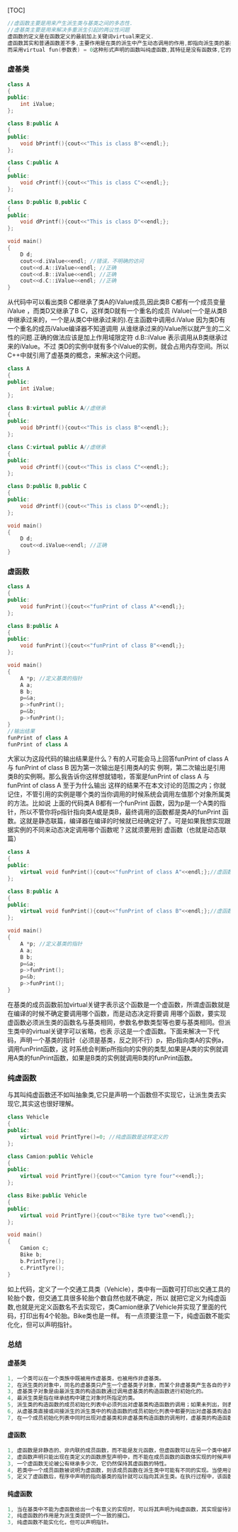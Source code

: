 [TOC]

```c++
//虚函数主要是用来产生派生类与基类之间的多态性.
//虚基类主要是用来解决多重派生引起的两议性问题
虚函数的定义是在函数定义的最前加上关键词virtual来定义.
虚函数其实和普通函数差不多,主要作用是在类的派生中产生动态调用的作用,即指向派生类的基类指针可以调用派生类的同名虚函数.
而采用virtual fun(参数表) = 0这种形式声明的函数叫纯虚函数,其特征是没有函数体,它的作用主要是用来作派生类的接口,一个类里只要有这样一个函数,这个类就叫抽象类,当抽象类派生出派生类,这个抽象类就叫虚基类,纯虚函数必须在派生类里被实现,否则,这个派生类就仍是一个抽象类.
```

### 虚基类

```c++
class A
{
public:
    int iValue;
};

class B:public A
{
public:
    void bPrintf(){cout<<"This is class B"<<endl;};
};

class C:public A
{
public:
    void cPrintf(){cout<<"This is class C"<<endl;};
};

class D:public B,public C
{
public:
    void dPrintf(){cout<<"This is class D"<<endl;};
};

void main()
{
    D d;
    cout<<d.iValue<<endl; //错误，不明确的访问
    cout<<d.A::iValue<<endl; //正确
    cout<<d.B::iValue<<endl; //正确
    cout<<d.C::iValue<<endl; //正确
}
```

从代码中可以看出类B C都继承了类A的iValue成员,因此类B C都有一个成员变量iValue ，而类D又继承了B C，这样类D就有一个重名的成员 iValue(一个是从类B中继承过来的，一个是从类C中继承过来的).在主函数中调用d.iValue 因为类D有一个重名的成员iValue编译器不知道调用 从谁继承过来的iValue所以就产生的二义性的问题.正确的做法应该是加上作用域限定符 d.B::iValue 表示调用从B类继承过来的iValue。不过 类D的实例中就有多个iValue的实例，就会占用内存空间。所以C++中就引用了虚基类的概念，来解决这个问题。

```c++
class A
{
public:
    int iValue;
};

class B:virtual public A//虚继承
{
public:
    void bPrintf(){cout<<"This is class B"<<endl;};
};

class C:virtual public A//虚继承
{
public:
    void cPrintf(){cout<<"This is class C"<<endl;};
};

class D:public B,public C
{
public:
    void dPrintf(){cout<<"This is class D"<<endl;};
};

void main()
{
    D d;
    cout<<d.iValue<<endl; //正确
}
```



### 虚函数

```c++
class A
{
public:
    void funPrint(){cout<<"funPrint of class A"<<endl;};
};

class B:public A
{
public:
    void funPrint(){cout<<"funPrint of class B"<<endl;};
};

void main()
{
    A *p; //定义基类的指针
    A a;
    B b;
    p=&a;
    p->funPrint();
    p=&b;
    p->funPrint();
}
//输出结果
funPrint of class A
funPrint of class A
```

大家以为这段代码的输出结果是什么？有的人可能会马上回答funPrint of class A 与 funPrint of class B 因为第一次输出是引用类A的实 例啊，第二次输出是引用类B的实例啊。那么我告诉你这样想就错啦，答案是funPrint of class A 与 funPrint of class A 至于为什么输出 这样的结果不在本文讨论的范围之内；你就记住，不管引用的实例是哪个类的当你调用的时候系统会调用左值那个对象所属类的方法。比如说 上面的代码类A B都有一个funPrint 函数，因为p是一个A类的指针，所以不管你将p指针指向类A或是类B，最终调用的函数都是类A的funPrint 函数。这就是静态联篇，编译器在编译的时候就已经确定好了。可是如果我想实现跟据实例的不同来动态决定调用哪个函数呢？这就须要用到 虚函数（也就是动态联篇）

```c++
class A
{
public:
    virtual void funPrint(){cout<<"funPrint of class A"<<endl;};//虚函数
};

class B:public A
{
public:
    virtual void funPrint(){cout<<"funPrint of class B"<<endl;};//虚函数
};

void main()
{
    A *p; //定义基类的指针
    A a;
    B b;
    p=&a;
    p->funPrint();
    p=&b;
    p->funPrint();
}
```

在基类的成员函数前加virtual关键字表示这个函数是一个虚函数，所谓虚函数就是在编译的时候不确定要调用哪个函数，而是动态决定将要调 用哪个函数，要实现虚函数必须派生类的函数名与基类相同，参数名参数类型等也要与基类相同。但派生类中的virtual关键字可以省略，也表 示这是一个虚函数。下面来解决一下代码，声明一个基类的指针（必须是基类，反之则不行）p，把p指向类A的实例a，调用funPrint函数，这 时系统会判断p所指向的实例的类型,如果是A类的实例就调用A类的funPrint函数，如果是B类的实例就调用B类的funPrint函数。



### 纯虚函数

与其叫纯虚函数还不如叫抽象类,它只是声明一个函数但不实现它，让派生类去实现它,其实这也很好理解。 

```c++
class Vehicle
{
public:
    virtual void PrintTyre()=0; //纯虚函数是这样定义的
};

class Camion:public Vehicle
{
public:
    virtual void PrintTyre(){cout<<"Camion tyre four"<<endl;};
};

class Bike:public Vehicle
{
public:
    virtual void PrintTyre(){cout<<"Bike tyre two"<<endl;};
};

void main()
{
    Camion c;
    Bike b;
    b.PrintTyre();
    c.PrintTyre();
}
```

如上代码，定义了一个交通工具类（Vehicle），类中有一函数可打印出交通工具的轮胎个数，但交通工具很多轮胎个数自然也就不确定，所以 就把它定义为纯虚函数,也就是光定义函数名不去实现它，类Camion继承了Vehicle并实现了里面的代码，打印出有4个轮胎。Bike类也是一样。 有一点须要注意一下，纯虚函数不能实化化，但可以声明指针。



### 总结

#### 虚基类 

```c++
1, 一个类可以在一个类族中既被用作虚基类，也被用作非虚基类。 
2, 在派生类的对象中，同名的虚基类只产生一个虚基类子对象，而某个非虚基类产生各自的子对象。 
3, 虚基类子对象是由最派生类的构造函数通过调用虚基类的构造函数进行初始化的。 
4, 最派生类是指在继承结构中建立对象时所指定的类。 
5, 派生类的构造函数的成员初始化列表中必须列出对虚基类构造函数的调用；如果未列出，则表示使用该虚基类的缺省构造函数。 
6, 从虚基类直接或间接派生的派生类中的构造函数的成员初始化列表中都要列出对虚基类构造函数的调用。但只有用于建立对象的最派生 类的构造函数调用虚基类的构造函数，而该派生类的所有基类中列出的对虚基类的构造函数的调用在执行中被忽略，从而保证对虚基类子对象 只初始化一次。 
7, 在一个成员初始化列表中同时出现对虚基类和非虚基类构造函数的调用时，虚基类的构造函数先于非虚基类的构造函数执行。 
```

#### 虚函数 

```c++
1, 虚函数是非静态的、非内联的成员函数，而不能是友元函数，但虚函数可以在另一个类中被声明为友元函数。 
2, 虚函数声明只能出现在类定义的函数原型声明中，而不能在成员函数的函数体实现的时候声明。 
3, 一个虚函数无论被公有继承多少次，它仍然保持其虚函数的特性。 
4, 若类中一个成员函数被说明为虚函数，则该成员函数在派生类中可能有不同的实现。当使用该成员函数操作指针或引用所标识的对象时 ，对该成员函数调用可采用动态联编。 
5, 定义了虚函数后，程序中声明的指向基类的指针就可以指向其派生类。在执行过程中，该函数可以不断改变它所指向的对象，调用不同 版本的成员函数，而且这些动作都是在运行时动态实现的。虚函数充分体现了面向对象程序设计的动态多态性。 纯虚函数 版本的成员函数，而且这些动作都是在运行时动态实现的。虚函数充分体现了面向对象程序设计的动态多态性。
```

#### 纯虚函数 

```c++
1, 当在基类中不能为虚函数给出一个有意义的实现时，可以将其声明为纯虚函数，其实现留待派生类完成。 
2, 纯虚函数的作用是为派生类提供一个一致的接口。 
3, 纯虚函数不能实化化，但可以声明指针。
```

